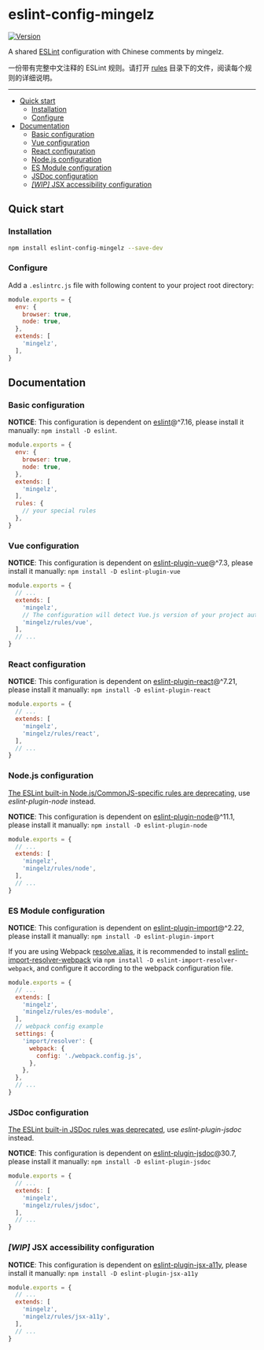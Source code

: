 # eslint-config-mingelz

[![Version](https://img.shields.io/npm/v/eslint-config-mingelz.svg?style=flat)](https://www.npmjs.com/package/eslint-config-mingelz)

A shared [ESLint](https://eslint.org) configuration with Chinese comments by mingelz.

一份带有完整中文注释的 ESLint 规则。请打开 [rules](./rules) 目录下的文件，阅读每个规则的详细说明。

---

* [Quick start](#quick-start)
  * [Installation](#installation)
  * [Configure](#configure)
* [Documentation](#documentation)
  * [Basic configuration](#basic-configuration)
  * [Vue configuration](#vue-configuration)
  * [React configuration](#react-configuration)
  * [Node.js configuration](#nodejs-configuration)
  * [ES Module configuration](#es-module-configuration)
  * [JSDoc configuration](#jsdoc-configuration)
  * [*[WIP]* JSX accessibility configuration](#wip-jsx-accessibility-configuration)

## Quick start

### Installation

```sh
npm install eslint-config-mingelz --save-dev
```

### Configure

Add a `.eslintrc.js` file with following content to your project root directory:

```js
module.exports = {
  env: {
    browser: true,
    node: true,
  },
  extends: [
    'mingelz',
  ],
}
```

## Documentation

### Basic configuration

**NOTICE**:
This configuration is dependent on [eslint](https://eslint.org)@^7.16,
please install it manually: `npm install -D eslint`.

```js
module.exports = {
  env: {
    browser: true,
    node: true,
  },
  extends: [
    'mingelz',
  ],
  rules: {
    // your special rules
  },
}
```

### Vue configuration

**NOTICE**:
This configuration is dependent on [eslint-plugin-vue](https://github.com/vuejs/eslint-plugin-vue)@^7.3,
please install it manually: `npm install -D eslint-plugin-vue`

```js
module.exports = {
  // ...
  extends: [
    'mingelz',
    // The configuration will detect Vue.js version of your project automatic.
    'mingelz/rules/vue',
  ],
  // ...
}
```

### React configuration

**NOTICE**:
This configuration is dependent on [eslint-plugin-react](https://github.com/yannickcr/eslint-plugin-react)@^7.21,
please install it manually: `npm install -D eslint-plugin-react`

```js
module.exports = {
  // ...
  extends: [
    'mingelz',
    'mingelz/rules/react',
  ],
  // ...
}
```

### Node.js configuration

[The ESLint built-in Node.js/CommonJS-specific rules are deprecating](https://eslint.org/blog/2020/02/whats-coming-in-eslint-7.0.0#deprecating-node-js-commonjs-specific-rules), use *eslint-plugin-node* instead.

**NOTICE**:
This configuration is dependent on [eslint-plugin-node](https://github.com/mysticatea/eslint-plugin-node)@^11.1,
please install it manually: `npm install -D eslint-plugin-node`

```js
module.exports = {
  // ...
  extends: [
    'mingelz',
    'mingelz/rules/node',
  ],
  // ...
}
```

### ES Module configuration

**NOTICE**:
This configuration is dependent on [eslint-plugin-import](https://github.com/benmosher/eslint-plugin-import)@^2.22,
please install it manually: `npm install -D eslint-plugin-import`

If you are using Webpack [resolve.alias](https://webpack.js.org/configuration/resolve/#resolvealias),
it is recommended to install [eslint-import-resolver-webpack](https://www.npmjs.com/package/eslint-import-resolver-webpack) via `npm install -D eslint-import-resolver-webpack`,
and configure it according to the webpack configuration file.

```js
module.exports = {
  // ...
  extends: [
    'mingelz',
    'mingelz/rules/es-module',
  ],
  // webpack config example
  settings: {
    'import/resolver': {
      webpack: {
        config: './webpack.config.js',
      },
    },
  },
  // ...
}
```

### JSDoc configuration

[The ESLint built-in JSDoc rules was deprecated](https://eslint.org/blog/2018/11/jsdoc-end-of-life), use *eslint-plugin-jsdoc* instead.

**NOTICE**:
This configuration is dependent on [eslint-plugin-jsdoc](https://github.com/gajus/eslint-plugin-jsdoc)@30.7,
please install it manually: `npm install -D eslint-plugin-jsdoc`

```js
module.exports = {
  // ...
  extends: [
    'mingelz',
    'mingelz/rules/jsdoc',
  ],
  // ...
}
```

### *[WIP]* JSX accessibility configuration

**NOTICE**:
This configuration is dependent on [eslint-plugin-jsx-a11y](https://github.com/evcohen/eslint-plugin-jsx-a11y),
please install it manually: `npm install -D eslint-plugin-jsx-a11y`

```js
module.exports = {
  // ...
  extends: [
    'mingelz',
    'mingelz/rules/jsx-a11y',
  ],
  // ...
}
```
